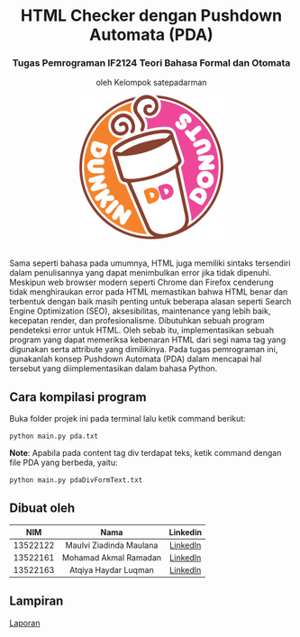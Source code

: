 <div align="center">
    <h1>HTML Checker dengan Pushdown Automata (PDA)</h1>
    <h3>Tugas Pemrograman IF2124 Teori Bahasa Formal dan Otomata</h3>
    <p>oleh Kelompok satepadarman</p>
    
![Example screenshot](./logokelompok.png)
    <br/>
    <br/>
</div>

Sama seperti bahasa pada umumnya, HTML juga memiliki sintaks tersendiri dalam penulisannya yang dapat menimbulkan error jika tidak dipenuhi. Meskipun web browser modern seperti Chrome dan Firefox cenderung tidak menghiraukan error pada HTML memastikan bahwa HTML benar dan terbentuk dengan baik masih penting untuk beberapa alasan seperti Search Engine Optimization (SEO), aksesibilitas, maintenance yang lebih baik, kecepatan render, dan profesionalisme. 
Dibutuhkan sebuah program pendeteksi error untuk HTML. Oleh sebab itu, implementasikan sebuah program yang dapat memeriksa kebenaran HTML dari segi nama tag yang digunakan serta attribute yang dimilikinya. Pada tugas pemrograman ini, gunakanlah konsep Pushdown Automata (PDA) dalam mencapai hal tersebut yang diimplementasikan dalam bahasa Python. 

## Cara kompilasi program

Buka folder projek ini pada terminal lalu ketik command berikut:
```shell
python main.py pda.txt
```

**Note**: Apabila pada content tag div terdapat teks, ketik command dengan file PDA yang berbeda, yaitu:
```shell
python main.py pdaDivFormText.txt
```

## Dibuat oleh
| NIM | Nama | Linkedin |
| :---: | :---: | :---: |
| 13522122 | Maulvi Ziadinda Maulana | [LinkedIn](https://www.linkedin.com/in/maulvi-ziadinda-maulana-02b1a5225/) |
| 13522161 | Mohamad Akmal Ramadan | [LinkedIn](https://www.linkedin.com/in/akmalrmn/) |
| 13522163 | Atqiya Haydar Luqman | [LinkedIn](https://www.linkedin.com/in/atqiyahaydar/) |

## Lampiran
[Laporan](https://docs.google.com/document/d/1dIhHgToJlP1HK9B_9t39FAgADO7vi_0xOcfP5FIswQ0/edit)
